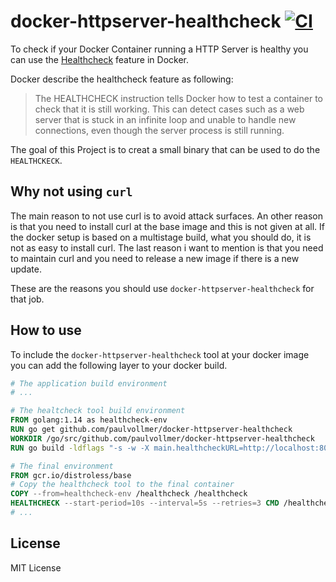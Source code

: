 # docker-httpserver-healthcheck [![CI](https://github.com/paulvollmer/docker-httpserver-healthcheck/actions/workflows/ci.yml/badge.svg)](https://github.com/paulvollmer/docker-httpserver-healthcheck/actions/workflows/ci.yml)

To check if your Docker Container running a HTTP Server is healthy you can use the [Healthcheck](https://docs.docker.com/engine/reference/builder/#healthcheck) feature in Docker.    

Docker describe the healthcheck feature as following:

> The HEALTHCHECK instruction tells Docker how to test a container to check that it is still working.
> This can detect cases such as a web server that is stuck in an infinite loop and unable to handle new connections, even though the server process is still running.

The goal of this Project is to creat a small binary that can be used to do the `HEALTHCKECK`.

## Why not using `curl`

The main reason to not use curl is to avoid attack surfaces. An other reason is that you need to install curl at the base image and this is not given at all. 
If the docker setup is based on a multistage build, what you should do, it is not as easy to install curl. 
The last reason i want to mention is that you need to maintain curl and you need to release a new image if there is a new update.

These are the reasons you should use `docker-httpserver-healthcheck` for that job. 

## How to use

To include the `docker-httpserver-healthcheck` tool at your docker image you can add the following layer to your docker build.

```dockerfile
# The application build environment
# ...

# The healtcheck tool build environment 
FROM golang:1.14 as healthcheck-env
RUN go get github.com/paulvollmer/docker-httpserver-healthcheck
WORKDIR /go/src/github.com/paulvollmer/docker-httpserver-healthcheck
RUN go build -ldflags "-s -w -X main.healthcheckURL=http://localhost:8080/check" -o /healthcheck

# The final environment
FROM gcr.io/distroless/base
# Copy the healthcheck tool to the final container
COPY --from=healthcheck-env /healthcheck /healthcheck
HEALTHCHECK --start-period=10s --interval=5s --retries=3 CMD /healthcheck
# ...
```

## License

MIT License
